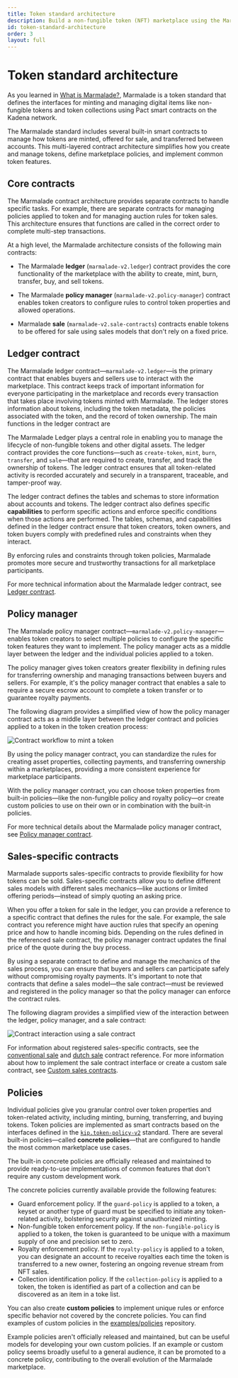 ```yaml
---
title: Token standard architecture
description: Build a non-fungible token (NFT) marketplace using the Marmalade token standard and Pact smart contracts.
id: token-standard-architecture
order: 3
layout: full
---
```


# Token standard architecture

As you learned in [What is Marmalade?](/reference/marmalade), Marmalade is a token standard that defines the interfaces for minting and managing digital items like non-fungible tokens and token collections using Pact smart contracts on the Kadena network. 

The Marmalade standard includes several built-in smart contracts to manage how tokens are minted, offered for sale, and transferred between accounts. 
This multi-layered contract architecture simplifies how you create and manage tokens, define marketplace policies, and implement common token features.

## Core contracts

The Marmalade contract architecture provides separate contracts to handle specific tasks.
For example, there are separate contracts for managing policies applied to token and for managing auction rules for token sales.
This architecture ensures that functions are called in the correct order to complete multi-step transactions.

At a high level, the Marmalade architecture consists of the following main contracts:

- The Marmalade **ledger** (`marmalade-v2.ledger`) contract provides the core functionality of the marketplace with the ability to create, mint, burn, transfer, buy, and sell tokens. 
  
- The Marmalade **policy manager** (`marmalade-v2.policy-manager`) contract enables token creators to configure rules to control token properties and allowed operations. 

- Marmalade **sale** (`marmalade-v2.sale-contracts`) contracts enable tokens to be offered for sale using sales models that don't rely on a fixed price.

## Ledger contract

The Marmalade ledger contract—`marmalade-v2.ledger`—is the primary contract that enables buyers and sellers use to interact with the marketplace. 
This contract keeps track of important information for everyone participating in the marketplace and records every transaction that takes place involving tokens minted with Marmalade. 
The ledger stores information about tokens, including the token metadata, the policies associated with the token, and the record of token ownership. 
The main functions in the ledger contract are  

The Marmalade Ledger plays a central role in enabling you to manage the lifecycle of non-fungible tokens and other digital assets. 
The ledger contract provides the core functions—such as `create-token`, `mint`, `burn`, `transfer`, and `sale`—that are required to create, transfer, and track the ownership of tokens. 
The ledger contract ensures that all token-related activity is recorded accurately and securely in a transparent, traceable, and tamper-proof way.

The ledger contract defines the tables and schemas to store information about accounts and tokens. 
The ledger contract also defines specific **capabilities** to perform specific actions and enforce specific conditions when those actions are performed. 
The tables, schemas, and capabilities defined in the ledger contract ensure that token creators, token owners, and token buyers comply with predefined rules and constraints when they interact.

By enforcing rules and constraints through token policies, Marmalade promotes more secure and trustworthy transactions for all marketplace participants.

For more technical information about the Marmalade ledger contract, see [Ledger contract](/reference/marmalade/ledger).

## Policy manager

The Marmalade policy manager contract—`marmalade-v2.policy-manager`—enables token creators to select multiple policies to configure the specific token features they want to implement. 
The policy manager acts as a middle layer between the ledger and the individual policies applied to a token. 

The policy manager gives token creators greater flexibility in defining rules for transferring ownership and managing transactions between buyers and sellers.
For example, it's the policy manager contract that enables a sale to require a secure escrow account to complete a token transfer or to guarantee royalty payments.

The following diagram provides a simplified view of how the policy manager contract acts as a middle layer between the ledger contract and policies applied to a token in the token creation process:

![Contract workflow to mint a token](/img/marmalade/mint_flow.png)

By using the policy manager contract, you can standardize the rules for creating asset properties, collecting payments, and transferring ownership within a marketplaces, providing a more consistent experience for marketplace participants.

With the policy manager contract, you can choose token properties from built-in policies—like the non-fungible policy and royalty policy—or create custom policies to use on their own or in combination with the built-in policies.

For more technical details about the Marmalade policy manager contract, see [Policy manager contract](/reference/marmalade/policy-manager).

## Sales-specific contracts

Marmalade supports sales-specific contracts to provide flexibility for how tokens can be sold.
Sales-specific contracts allow you to define different sales models with different sales mechanics—like auctions or limited offering periods—instead of simply quoting an asking price.

When you offer a token for sale in the ledger, you can provide a reference to a specific contract that defines the rules for the sale. 
For example, the sale contract you reference might have auction rules that specify an opening price and how to handle incoming bids.
Depending on the rules defined in the referenced sale contract, the policy manager contract updates the final price of the quote during the buy process. 

By using a separate contract to define and manage the mechanics of the sales process, you can ensure that buyers and sellers can participate safely without compromising royalty payments. 
It's important to note that contracts that define a sales model—the sale contract—must be reviewed and registered in the policy manager so that the policy manager can enforce the contract rules.

The following diagram provides a simplified view of the interaction between the ledger, policy manager, and a sale contract:

![Contract interaction using a sale contract](/img/marmalade/offer-sale-contracts-workflow.png)

For information about registered sales-specific contracts, see the [conventional sale](/reference/marmalade/conventional-sale) and [dutch sale](/reference/marmalade/dutch-sale) contract reference.
For more information about how to implement the sale contract interface or create a custom sale contract, see [Custom sales contracts](/reference/marmalade/custom-sale).

## Policies

Individual policies give you granular control over token properties and token-related activity, including minting, burning, transferring, and buying tokens.
Token policies are implemented as smart contracts based on the interfaces defined in the [`kip.token-policy-v2`](https://github.com/kadena-io/marmalade/blob/main/pact/kip/token-policy-v2.pact) standard.
There are several built-in policies—called **concrete policies**—that are configured to handle the most common marketplace use cases. 

The built-in concrete policies are officially released and maintained to provide ready-to-use implementations of common features that don't require any custom development work.

The concrete policies currently available provide the following features:

- Guard enforcement policy.
  If the `guard-policy` is applied to a token, a keyset or another type of guard must be specified to initiate any token-related activity, bolstering security against unauthorized minting.
- Non-fungible token enforcement policy.
  If the `non-fungible-policy` is applied to a token, the token is guaranteed to be unique with a maximum supply of one and precision set to zero.
- Royalty enforcement policy.
  If the `royalty-policy` is applied to a token, you can designate an account to receive royalties each time the token is transferred to a new owner, fostering an ongoing revenue stream from NFT sales.
- Collection identification policy.
  If the `collection-policy` is applied to a token, the token is identified as part of a collection and can be discovered as an item in a toke list.

You can also create **custom policies** to implement unique rules or enforce specific behavior not covered by the concrete policies.
You can find examples of custom policies in the [examples/policies](https://github.com/kadena-io/marmalade/tree/main/examples/policies) repository.

Example policies aren't officially released and maintained, but can be useful models for developing your own custom policies.
If an example or custom policy seems broadly useful to a general audience, it can be promoted to a concrete policy, contributing to the overall evolution of the Marmalade marketplace.
